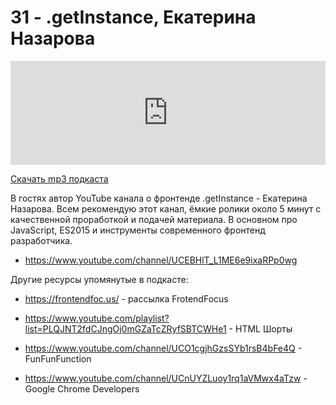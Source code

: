 # 31 - .getInstance, Екатерина Назарова


<iframe width="100%" height="166" scrolling="no" frameborder="no" src="https://w.soundcloud.com/player/?url=https%3A//api.soundcloud.com/tracks/338453855&amp;color=ff5500&amp;auto_play=false&amp;hide_related=false&amp;show_comments=true&amp;show_user=true&amp;show_reposts=false"></iframe>



<a href="https://5minreact.podster.fm/31/download/audio.mp3?download=yes&media=file"><i class="fa fa-download"></i> Скачать mp3 подкаста</a>



В гостях автор YouTube канала о фронтенде .getInstance - Екатерина Назарова. Всем рекомендую этот канал, ёмкие ролики около 5 минут с качественной проработкой и подачей материала. В основном про JavaScript, ES2015 и инструменты современного фронтенд разработчика.



- https://www.youtube.com/channel/UCEBHlT_L1ME6e9ixaRPp0wg



Другие ресурсы упомянутые в подкасте:

- https://frontendfoc.us/ - рассылка FrotendFocus 

- https://www.youtube.com/playlist?list=PLQJNT2fdCJngOj0mGZaTcZRyfSBTCWHe1 - HTML Шорты

- https://www.youtube.com/channel/UCO1cgjhGzsSYb1rsB4bFe4Q - FunFunFunction

- https://www.youtube.com/channel/UCnUYZLuoy1rq1aVMwx4aTzw - Google Chrome Developers

